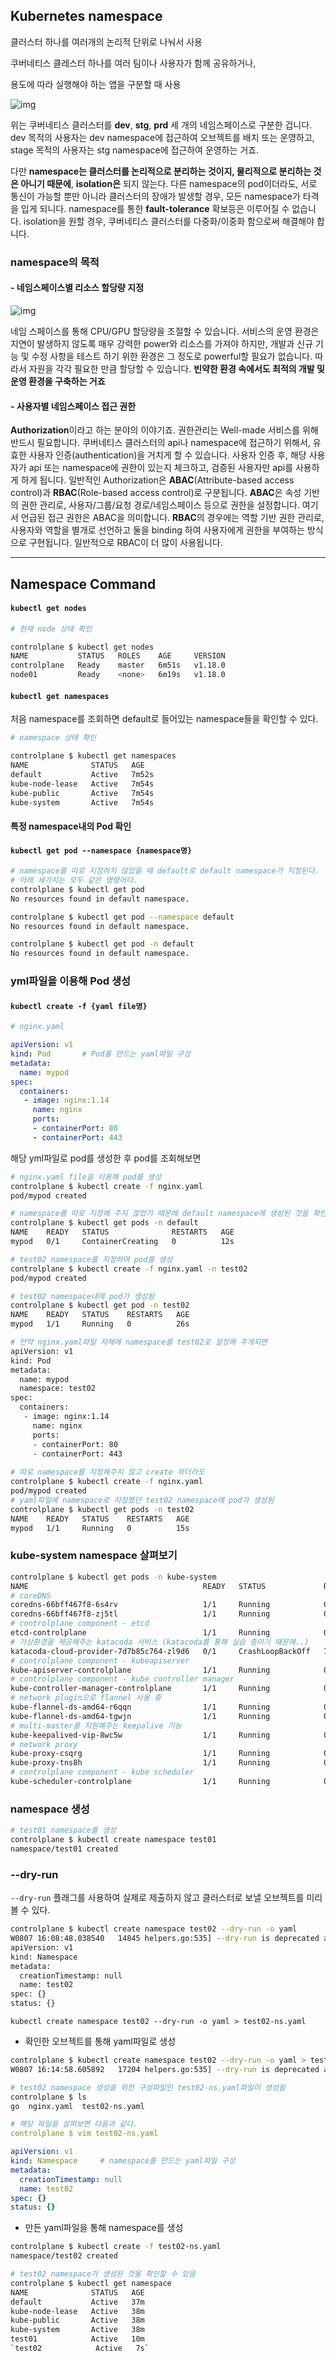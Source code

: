 ## Kubernetes namespace

클러스터 하나를 여러개의 논리적 단위로 나눠서 사용

쿠버네티스 클레스터 하나를 여러 팀이나 사용자가 함께 공유하거나,

용도에 따라 실행해야 하는 앱을 구분할 때 사용

![img](https://blog.kakaocdn.net/dn/bKJ4e2/btqNg93AvjZ/yhFvwzsKeYquVszWJH4Yy1/img.png)

위는 쿠버네티스 클러스터를 **dev**, **stg**, **prd** 세 개의 네임스페이스로 구분한 겁니다.
dev 목적의 사용자는 dev namespace에 접근하여 오브젝트를 배치 또는 운영하고,
stage 목적의 사용자는 stg namespace에 접근하여 운영하는 거죠.

다만 **namespace는 클러스터를 논리적으로 분리하는 것이지, 물리적으로 분리하는 것은 아니기 때문에**, **isolation은** 되지 않는다.
다른 namespace의 pod이더라도, 서로 통신이 가능할 뿐만 아니라 클러스터의 장애가 발생할 경우, 모든 namespace가 타격을 입게 되니다. namespace를 통한 **fault-tolerance** 확보등은 이루어질 수 없습니다.
isolation을 원할 경우, 쿠버네티스 클러스터를 다중화/이중화 함으로써 해결해야 합니다.

### **namespace의 목적**

#### - 네임스페이스별 리소스 할당량 지정



![img](https://blog.kakaocdn.net/dn/m2y5P/btqNkeiP1UV/R94yeZJRjSBe7TeR27PDs0/img.png)



네임 스페이스를 통해 CPU/GPU 할당량을 조절할 수 있습니다.
서비스의 운영 환경은 지연이 발생하지 않도록 매우 강력한 power와 리소스를 가져야 하지만, 개발과 신규 기능 및 수정 사항을 테스트 하기 위한 환경은 그 정도로 powerful할 필요가 없습니다.
따라서 자원을 각각 필요한 만큼 할당할 수 있습니다.
**빈약한 환경 속에서도 최적의 개발 및 운영 환경을 구축하는 거죠**

 

#### - 사용자별 네임스페이스 접근 권한

**Authorization**이라고 하는 분야의 이야기죠. 권한관리는 Well-made 서비스를 위해 반드시 필요합니다.
쿠버네티스 클러스터의 api나 namespace에 접근하기 위해서, 유효한 사용자 인증(authentication)을 거치게 할 수 있습니다.
사용자 인증 후, 해당 사용자가 api 또는 namespace에 권한이 있는지 체크하고, 검증된 사용자만 api를 사용하게 하게 됩니다.
일반적인 Authorization은 **ABAC**(Attribute-based access control)과 **RBAC**(Role-based access control)로 구분됩니다.
**ABAC**은 속성 기반의 권한 관리로, 사용자/그룹/요청 경로/네임스페이스 등으로 권한을 설정합니다. 여기서 언급된 접근 권한은 ABAC을 의미합니다.
**RBAC**의 경우에는 역할 기반 권한 관리로, 사용자와 역할을 별개로 선언하고 둘을 binding 하여 사용자에게 권한을 부여하는 방식으로 구현됩니다. 일반적으로 RBAC이 더 많이 사용됩니다.

---

## Namespace Command

#### `kubectl get nodes`

```bash
# 현재 node 상태 확인

controlplane $ kubectl get nodes 
NAME           STATUS   ROLES    AGE     VERSION
controlplane   Ready    master   6m51s   v1.18.0
node01         Ready    <none>   6m19s   v1.18.0
```

#### `kubectl get namespaces`

처음 namespace를 조회하면 default로 들어있는 namespace들을 확인할 수 있다.

```bash
# namespace 상태 확인

controlplane $ kubectl get namespaces
NAME              STATUS   AGE
default           Active   7m52s
kube-node-lease   Active   7m54s
kube-public       Active   7m54s
kube-system       Active   7m54s
```

#### 특정 namespace내의 Pod 확인

#### `kubectl get pod --namespace {namespace명}`

```bash
# namespace를 따로 지정하지 않았을 때 default로 default namespace가 지정된다.
# 아래 세가지는 모두 같은 명령어다.
controlplane $ kubectl get pod
No resources found in default namespace.

controlplane $ kubectl get pod --namespace default
No resources found in default namespace.

controlplane $ kubectl get pod -n default
No resources found in default namespace.
```

### yml파일을 이용해 Pod 생성

#### `kubectl create -f {yaml file명}`

```yaml
# nginx.yaml

apiVersion: v1
kind: Pod 		# Pod를 만드는 yaml파일 구성
metadata:
  name: mypod
spec:
  containers:
   - image: nginx:1.14
     name: nginx
     ports:
     - containerPort: 80
     - containerPort: 443
```

해당 yml파일로 pod를 생성한 후 pod를 조회해보면

```bash
# nginx.yaml file을 이용해 pod를 생성
controlplane $ kubectl create -f nginx.yaml
pod/mypod created

# namespace를 따로 지정해 주지 않았기 때문에 default namespace에 생성된 것을 확인할 수 있음
controlplane $ kubectl get pods -n default
NAME    READY   STATUS              RESTARTS   AGE
mypod   0/1     ContainerCreating   0          12s

# test02 namespace를 지정하여 pod를 생성
controlplane $ kubectl create -f nginx.yaml -n test02
pod/mypod created

# test02 namespace내에 pod가 생성됨
controlplane $ kubectl get pod -n test02
NAME    READY   STATUS    RESTARTS   AGE
mypod   1/1     Running   0          26s

# 만약 nginx.yaml파일 자체에 namespace를 test02로 설정해 주게되면
apiVersion: v1
kind: Pod
metadata:
  name: mypod
  namespace: test02
spec:
  containers:
   - image: nginx:1.14
     name: nginx
     ports:
     - containerPort: 80
     - containerPort: 443
     
# 따로 namespace를 지정해주지 않고 create 하더라도
controlplane $ kubectl create -f nginx.yaml 
pod/mypod created
# yaml파일에 namespace로 지정했던 test02 namespace에 pod가 생성됨
controlplane $ kubectl get pods -n test02
NAME    READY   STATUS    RESTARTS   AGE
mypod   1/1     Running   0          15s
```



### kube-system namespace 살펴보기

```bash
controlplane $ kubectl get pods -n kube-system
NAME                                       READY   STATUS             RESTARTS   AGE
# coreDNS
coredns-66bff467f8-6s4rv                   1/1     Running            0          19m
coredns-66bff467f8-zj5tl                   1/1     Running            0          19m
# controlplane component - etcd
etcd-controlplane                          1/1     Running            0          19m
# 가상환경을 제공해주는 katacoda 서비스 (katacoda를 통해 실습 중이기 때문에..)
katacoda-cloud-provider-7d7b85c764-zl9d6   0/1     CrashLoopBackOff   7          19m
# controlplane component - kubeapiserver
kube-apiserver-controlplane                1/1     Running            0          19m
# controlplane component - kube controller manager
kube-controller-manager-controlplane       1/1     Running            0          19m
# network plugin으로 flannel 사용 중
kube-flannel-ds-amd64-r6qqn                1/1     Running            0          19m
kube-flannel-ds-amd64-tgwjn                1/1     Running            0          19m
# multi-master를 지원해주는 keepalive 기능
kube-keepalived-vip-8wc5w                  1/1     Running            0          19m
# network proxy
kube-proxy-csqrg                           1/1     Running            0          19m
kube-proxy-tns8h                           1/1     Running            0          19m
# controlplane component - kube scheduler
kube-scheduler-controlplane                1/1     Running            0          19m
```



### namespace 생성

```bash
# test01 namespace를 생성
controlplane $ kubectl create namespace test01
namespace/test01 created
```

### --dry-run

`--dry-run` 플래그를 사용하여 실제로 제출하지 않고 클러스터로 보낼 오브젝트를 미리 볼 수 있다.

```bash
controlplane $ kubectl create namespace test02 --dry-run -o yaml
W0807 16:08:48.038540   14845 helpers.go:535] --dry-run is deprecated and can be replaced with --dry-run=client.
apiVersion: v1
kind: Namespace
metadata:
  creationTimestamp: null
  name: test02
spec: {}
status: {}
```

`kubectl create namespace test02 --dry-run -o yaml > test02-ns.yaml`

* 확인한 오브젝트를 통해 yaml파일로 생성

```bash
controlplane $ kubectl create namespace test02 --dry-run -o yaml > test02-ns.yaml
W0807 16:14:58.605892   17204 helpers.go:535] --dry-run is deprecated and can be replaced with --dry-run=client.

# test02 namespace 생성을 위한 구성파일인 test02-ns.yaml파일이 생성됨
controlplane $ ls
go  nginx.yaml  test02-ns.yaml
```

```yaml
# 해당 파일을 살펴보면 다음과 같다.
controlplane $ vim test02-ns.yaml

apiVersion: v1
kind: Namespace 	# namespace를 만드는 yaml파일 구성
metadata:
  creationTimestamp: null
  name: test02
spec: {}
status: {}
```

* 만든 yaml파일을 통해 namespace를 생성

```bash
controlplane $ kubectl create -f test02-ns.yaml
namespace/test02 created

# test02 namespace가 생성된 것을 확인할 수 있음
controlplane $ kubectl get namespace
NAME              STATUS   AGE
default           Active   37m
kube-node-lease   Active   38m
kube-public       Active   38m
kube-system       Active   38m
test01            Active   10m
`test02            Active   7s`
```



